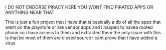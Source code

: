 I DO NOT ENDORSE PIRACY HERE YOU WONT FIND PIRATED APPS OR ANYTHING NEAR THAT

This is just a fun project that i have that is basically a db of all the apps that arent on the playstore or are vendor apps and i happen to havea rooted phone so i have access to them and extracted them 
the only issue with this is that bc most of them are closed source i cant prove that i have added a virus
